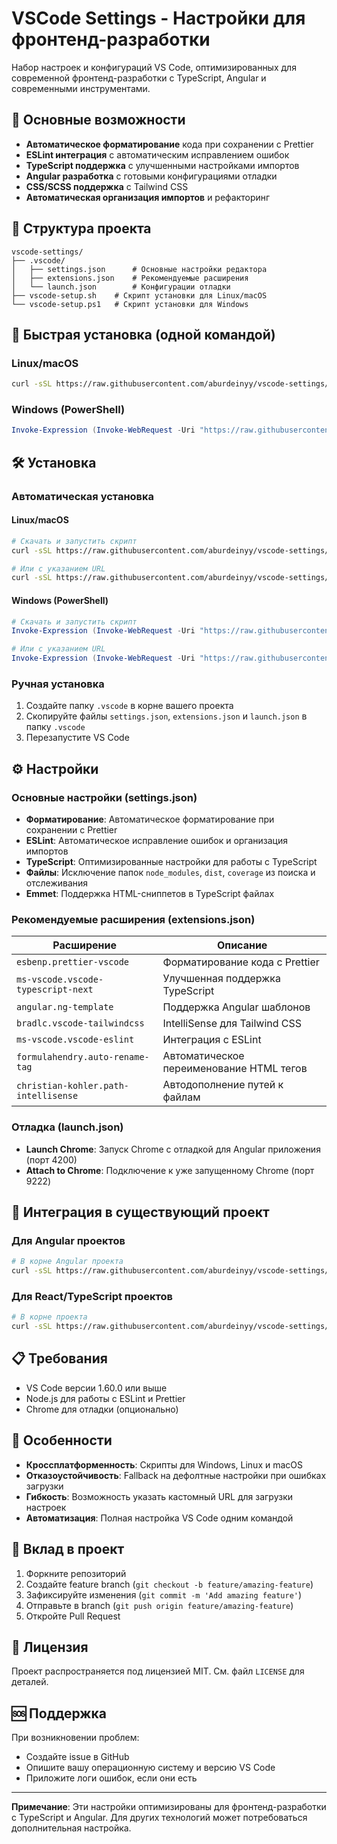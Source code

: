 # VSCode Settings - Настройки для фронтенд-разработки

Набор настроек и конфигураций VS Code, оптимизированных для современной фронтенд-разработки с TypeScript, Angular и современными инструментами.

## 🚀 Основные возможности

- **Автоматическое форматирование** кода при сохранении с Prettier
- **ESLint интеграция** с автоматическим исправлением ошибок
- **TypeScript поддержка** с улучшенными настройками импортов
- **Angular разработка** с готовыми конфигурациями отладки
- **CSS/SCSS поддержка** с Tailwind CSS
- **Автоматическая организация импортов** и рефакторинг

## 📁 Структура проекта

```
vscode-settings/
├── .vscode/
│   ├── settings.json      # Основные настройки редактора
│   ├── extensions.json    # Рекомендуемые расширения
│   └── launch.json        # Конфигурации отладки
├── vscode-setup.sh    # Скрипт установки для Linux/macOS
└── vscode-setup.ps1   # Скрипт установки для Windows
```

## 🚀 Быстрая установка (одной командой)

### Linux/macOS
```bash
curl -sSL https://raw.githubusercontent.com/aburdeinyy/vscode-settings/main/vscode-setup.sh | bash
```

### Windows (PowerShell)
```powershell
Invoke-Expression (Invoke-WebRequest -Uri "https://raw.githubusercontent.com/aburdeinyy/vscode-settings/main/vscode-setup.ps1").Content
```

## 🛠️ Установка

### Автоматическая установка

#### Linux/macOS

```bash
# Скачать и запустить скрипт
curl -sSL https://raw.githubusercontent.com/aburdeinyy/vscode-settings/main/vscode-setup.sh | bash

# Или с указанием URL
curl -sSL https://raw.githubusercontent.com/aburdeinyy/vscode-settings/main/vscode-setup.sh | bash -s "https://raw.githubusercontent.com/aburdeinyy/vscode-settings/main"
```

#### Windows (PowerShell)

```powershell
# Скачать и запустить скрипт
Invoke-Expression (Invoke-WebRequest -Uri "https://raw.githubusercontent.com/aburdeinyy/vscode-settings/main/vscode-setup.ps1").Content

# Или с указанием URL
Invoke-Expression (Invoke-WebRequest -Uri "https://raw.githubusercontent.com/aburdeinyy/vscode-settings/main/vscode-setup.ps1").Content -GitHubUrl "https://raw.githubusercontent.com/aburdeinyy/vscode-settings/main"
```

### Ручная установка

1. Создайте папку `.vscode` в корне вашего проекта
2. Скопируйте файлы `settings.json`, `extensions.json` и `launch.json` в папку `.vscode`
3. Перезапустите VS Code

## ⚙️ Настройки

### Основные настройки (settings.json)

- **Форматирование**: Автоматическое форматирование при сохранении с Prettier
- **ESLint**: Автоматическое исправление ошибок и организация импортов
- **TypeScript**: Оптимизированные настройки для работы с TypeScript
- **Файлы**: Исключение папок `node_modules`, `dist`, `coverage` из поиска и отслеживания
- **Emmet**: Поддержка HTML-сниппетов в TypeScript файлах

### Рекомендуемые расширения (extensions.json)

| Расширение                           | Описание                                 |
| ------------------------------------ | ---------------------------------------- |
| `esbenp.prettier-vscode`             | Форматирование кода с Prettier           |
| `ms-vscode.vscode-typescript-next`   | Улучшенная поддержка TypeScript          |
| `angular.ng-template`                | Поддержка Angular шаблонов               |
| `bradlc.vscode-tailwindcss`          | IntelliSense для Tailwind CSS            |
| `ms-vscode.vscode-eslint`            | Интеграция с ESLint                      |
| `formulahendry.auto-rename-tag`      | Автоматическое переименование HTML тегов |
| `christian-kohler.path-intellisense` | Автодополнение путей к файлам            |

### Отладка (launch.json)

- **Launch Chrome**: Запуск Chrome с отладкой для Angular приложения (порт 4200)
- **Attach to Chrome**: Подключение к уже запущенному Chrome (порт 9222)

## 🔧 Интеграция в существующий проект

### Для Angular проектов

```bash
# В корне Angular проекта
curl -sSL https://raw.githubusercontent.com/aburdeinyy/vscode-settings/main/vscode-setup.sh | bash
```

### Для React/TypeScript проектов

```bash
# В корне проекта
curl -sSL https://raw.githubusercontent.com/aburdeinyy/vscode-settings/main/vscode-setup.sh | bash
```

## 📋 Требования

- VS Code версии 1.60.0 или выше
- Node.js для работы с ESLint и Prettier
- Chrome для отладки (опционально)

## 🎯 Особенности

- **Кроссплатформенность**: Скрипты для Windows, Linux и macOS
- **Отказоустойчивость**: Fallback на дефолтные настройки при ошибках загрузки
- **Гибкость**: Возможность указать кастомный URL для загрузки настроек
- **Автоматизация**: Полная настройка VS Code одним командой

## 🤝 Вклад в проект

1. Форкните репозиторий
2. Создайте feature branch (`git checkout -b feature/amazing-feature`)
3. Зафиксируйте изменения (`git commit -m 'Add amazing feature'`)
4. Отправьте в branch (`git push origin feature/amazing-feature`)
5. Откройте Pull Request

## 📄 Лицензия

Проект распространяется под лицензией MIT. См. файл `LICENSE` для деталей.

## 🆘 Поддержка

При возникновении проблем:

- Создайте issue в GitHub
- Опишите вашу операционную систему и версию VS Code
- Приложите логи ошибок, если они есть

---

**Примечание**: Эти настройки оптимизированы для фронтенд-разработки с TypeScript и Angular. Для других технологий может потребоваться дополнительная настройка.
